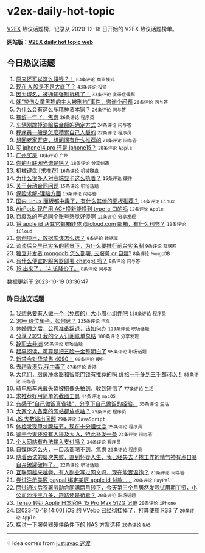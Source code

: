 # v2ex-daily-hot-topic

[V2EX](https://www.v2ex.com/) 热议话题榜，记录从 2020-12-18 日开始的 V2EX 热议话题榜单。

**网站版：[V2EX daily hot topic web](https://boojack.github.io/v2ex-daily-hot-topic-web/)**

## 今日热议话题

<!-- TODAY BEGIN -->

1. [原来还可以这么赚钱？！](https://www.v2ex.com/t/983344) `83条评论` `商业模式`
1. [现在 A 股是不是大底了？](https://www.v2ex.com/t/983365) `43条评论` `投资`
1. [因为域名，被通知强制拆机了！](https://www.v2ex.com/t/983333) `33条评论` `宽带症候群`
1. [就“咬伤女童黑狗的主人被刑拘”事件，咨询个问题](https://www.v2ex.com/t/983371) `26条评论` `问与答`
1. [为什么会有这么多精神资本家？](https://www.v2ex.com/t/983364) `26条评论` `问与答`
1. [裸辞一年了，焦虑](https://www.v2ex.com/t/983360) `26条评论` `程序员`
1. [车辆剐蹭掉漆赔偿金额的确定方式](https://www.v2ex.com/t/983346) `24条评论` `问与答`
1. [程序員一般是怎麼積累自己人脈的](https://www.v2ex.com/t/983353) `22条评论` `程序员`
1. [想回老家开店，想问问有什么推荐的](https://www.v2ex.com/t/983386) `21条评论` `问与答`
1. [买 iphone14 pro 还是 iphone15？](https://www.v2ex.com/t/983341) `20条评论` `Apple`
1. [广州买房](https://www.v2ex.com/t/983391) `18条评论` `广州`
1. [你的互联网光谱是啥？](https://www.v2ex.com/t/983367) `18条评论` `分享创造`
1. [机械键盘 [求推荐]](https://www.v2ex.com/t/983349) `16条评论` `机械键盘`
1. [为什么很多人对高端显卡这么执着？](https://www.v2ex.com/t/983407) `15条评论` `硬件`
1. [关于劳动合同问题](https://www.v2ex.com/t/983406) `15条评论` `职场话题`
1. [保险求解-理赔方面](https://www.v2ex.com/t/983343) `15条评论` `问与答`
1. [国内 Linux 面板都中毒了，有什么其他的面板推荐？](https://www.v2ex.com/t/983351) `14条评论` `Linux`
1. [AirPods 现在用 AC+换新能换到 type-c 口的吗](https://www.v2ex.com/t/983372) `12条评论` `Apple`
1. [百度系的产品同个账号感觉好傻啊](https://www.v2ex.com/t/983385) `11条评论` `分享发现`
1. [将 apple id 从其它邮箱转成 @icloud.com 邮箱，有什么利弊？](https://www.v2ex.com/t/983377) `10条评论` `iCloud`
1. [信创项目，数据库该怎么选？](https://www.v2ex.com/t/983358) `9条评论` `数据库`
1. [谈谈后台早已实名的背景下，为什么要推行前台实名制](https://www.v2ex.com/t/983339) `9条评论` `互联网`
1. [独立开发者 mongodb 怎么部署, 云服务 or 自建?](https://www.v2ex.com/t/983398) `8条评论` `MongoDB`
1. [有什么便宜的服务器部署 chatgpt 吗？](https://www.v2ex.com/t/983380) `8条评论` `问与答`
1. [15 出来了， 14 该降价了。](https://www.v2ex.com/t/983375) `8条评论` `问与答`

数据更新于 2023-10-19 03:36:47

<!-- TODAY END -->

### 昨日热议话题

<!-- YESTERDAY BEGIN -->

1. [我想总要有人做一个（免费的）大小周小组件吧](https://www.v2ex.com/t/982992) `138条评论` `程序员`
1. [30w 价位车子，如何选？](https://www.v2ex.com/t/983038) `135条评论` `汽车`
1. [休婚假之后，公司准备辞退，该如何办](https://www.v2ex.com/t/982998) `129条评论` `职场话题`
1. [分享 2023 我的个人订阅账单总结](https://www.v2ex.com/t/982981) `100条评论` `分享发现`
1. [辞职去非洲](https://www.v2ex.com/t/982968) `95条评论` `职场话题`
1. [起早阅读，可算是把五险一金整明白了](https://www.v2ex.com/t/982993) `95条评论` `职场话题`
1. [新禁令对华禁售 4090！](https://www.v2ex.com/t/983130) `90条评论` `硬件`
1. [去趟香港后,我中毒了](https://www.v2ex.com/t/983214) `87条评论` `香港`
1. [大佬们，厨房净水器和智能门锁有推荐的吗 价格一千多到三千都可以！](https://www.v2ex.com/t/982974) `85条评论` `问与答`
1. [骑电瓶车未戴头盔被摄像头拍到，收到短信了](https://www.v2ex.com/t/983079) `77条评论` `生活`
1. [求推荐好用简单的截图工具](https://www.v2ex.com/t/983168) `44条评论` `macOS`
1. [有感于“自己做饭真省钱”，分享下自己做饭的经验。](https://www.v2ex.com/t/983121) `35条评论` `生活`
1. [大家个人备案的网站都放点啥？](https://www.v2ex.com/t/983231) `29条评论` `程序员`
1. [JS 大数溢出问题](https://www.v2ex.com/t/983013) `29条评论` `JavaScript`
1. [体检发现甲状腺结节，现在十分担忧😔](https://www.v2ex.com/t/983089) `25条评论` `程序员`
1. [鉴于今天还没有人提及大 A，特此补发一条](https://www.v2ex.com/t/983169) `24条评论` `问与答`
1. [个人网站有办法接入支付吗？](https://www.v2ex.com/t/982964) `24条评论` `程序员`
1. [自媒体这么火，一口汤都喝不到，焦虑](https://www.v2ex.com/t/983237) `23条评论` `程序员`
1. [随着面试的屡次失败，直到怀疑人生，我已经失去了找工作的精气神有点自暴自弃破罐破摔了。](https://www.v2ex.com/t/983073) `22条评论` `职场话题`
1. [互联网越来越卷，有人副业写过网文吗，现在能否温饱？](https://www.v2ex.com/t/983010) `21条评论` `问与答`
1. [尝试注册美区 paypal 绑定美区 apple id 付款......](https://www.v2ex.com/t/983250) `20条评论` `PayPal`
1. [面试通过后签署劳动合同满两月转正，今天第三个月居然发我试用期工资，小公司池浅王八多，跑路还是苟着？](https://www.v2ex.com/t/983210) `20条评论` `职场话题`
1. [Tenso 转运 Apple 日本官网 15 Pro Max 512G 记录](https://www.v2ex.com/t/983176) `20条评论` `iPhone`
1. [[2023-10-18 14:00] iOS 的 VVebo 已经彻挂掉了，打算使用 RSS 了](https://www.v2ex.com/t/983141) `20条评论` `Apple`
1. [探讨一下服务器硬件条件下的 NAS 方案选择](https://www.v2ex.com/t/983078) `20条评论` `NAS`

<!-- YESTERDAY END -->

---

💡 Idea comes from [justjavac 迷渡](https://github.com/justjavac/)
